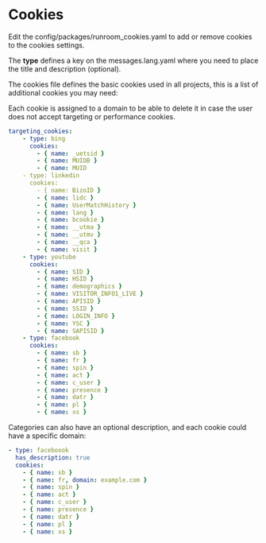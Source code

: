 # Cookies

Edit the config/packages/runroom_cookies.yaml to add or remove cookies to the cookies settings.

The **type** defines a key on the messages.lang.yaml where you need to place the title and
description (optional).

The cookies file defines the basic cookies used in all projects, this is a list of additional
cookies you may need:

Each cookie is assigned to a domain to be able to delete it in case the user does not accept
targeting or performance cookies.

```yaml
targeting_cookies:
    - type: bing
      cookies:
        - { name: _uetsid }
        - { name: MUIDB }
        - { name: MUID
    - type: linkedin
      cookies:
        - { name: BizoID }
        - { name: lidc }
        - { name: UserMatchHistory }
        - { name: lang }
        - { name: bcookie }
        - { name: __utma }
        - { name: __utmv }
        - { name: __qca }
        - { name: visit }
    - type: youtube
      cookies:
        - { name: SID }
        - { name: HSID }
        - { name: demographics }
        - { name: VISITOR_INFO1_LIVE }
        - { name: APISID }
        - { name: SSID }
        - { name: LOGIN_INFO }
        - { name: YSC }
        - { name: SAPISID }
    - type: facebook
      cookies:
        - { name: sb }
        - { name: fr }
        - { name: spin }
        - { name: act }
        - { name: c_user }
        - { name: presence }
        - { name: datr }
        - { name: pl }
        - { name: xs }
```

Categories can also have an optional description, and each cookie could have a specific domain:

```yaml
- type: faceboook
  has_description: true
  cookies:
    - { name: sb }
    - { name: fr, domain: example.com }
    - { name: spin }
    - { name: act }
    - { name: c_user }
    - { name: presence }
    - { name: datr }
    - { name: pl }
    - { name: xs }
```
